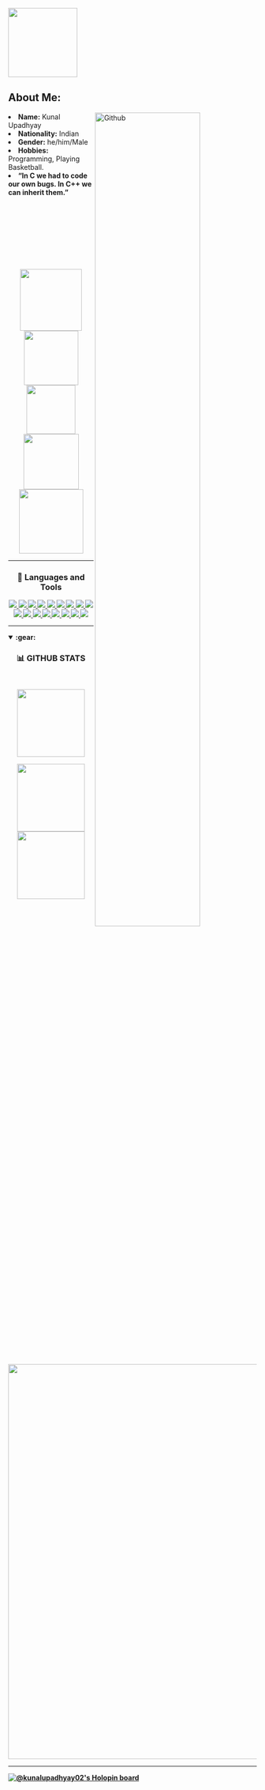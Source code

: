 <p>
    <img width="140" src="https://visitcount.itsvg.in/api?id=KunalUpadhyay02&icon=1&color=0">
</p>
<!-- About me -->
<h2>About Me:</h2>
<img width="65%" align="right" alt="Github" src="https://raw.githubusercontent.com/onimur/.github/master/.resources/git-header.svg" />
<li>
<b>Name:</b> Kunal Upadhyay</li>
<li>
<b>Nationality:</b> Indian 
</li>
<li>
<b>Gender:</b> he/him/Male
</li>
<li>
<b>Hobbies:</b> Programming, Playing Basketball.
</li>
<li>
<b>“In C we had to code our own bugs. In C++ we can inherit them.”
</li>
<br>
<br>
<br>
<br>
<br>
<!-- About end -->



<!-- Social media links -->
  
  
  <br><br>
  <p align="center">
  <!-- <a href=""><img src="https://img.shields.io/badge/Discord-%237289DA.svg?logo=discord&logoColor=white"></a> -->
  <a href="https://www.instagram.com/kunal_upadhyay02"><img width="125" src="https://img.shields.io/badge/Instagram-%23E4405F.svg?logo=Instagram&logoColor=white"></a>
  <a href="https://www.linkedin.com/in/kunal-upadhyay02/"><img width="110" src="https://img.shields.io/badge/LinkedIn-%230077B5.svg?logo=linkedin&logoColor=white"></a>
  <a href="https://twitter.com/kunal2upadhyay"><img width="99" src="https://img.shields.io/badge/Twitter-%231DA1F2.svg?logo=Twitter&logoColor=white"></a>
  <a href="https://www.youtube.com/channel/UCS89htOK4fwY9dJmeB0mZ4w"><img width="112" src="https://img.shields.io/badge/YouTube-%23FF0000.svg?logo=YouTube&logoColor=white"></a>
  <a href="https://github.com/KunalUpadhyay02"><img width="130" src="https://img.shields.io/github/followers/KunalUpadhyay02?label=follow&style=social"></a>
  </p>
  
  
 <!--Social media links end-->


 <!--skills start -->


<hr>
<h3 align="center">🔧  Languages and Tools</h3>
<p align="center">
  <a href="">
    <img src="https://img.shields.io/badge/c-%2300599C.svg?style=for-the-badge&logo=c&logoColor=white">
  </a>
  <a href="">
    <img src="https://img.shields.io/badge/c++-%2300599C.svg?style=for-the-badge&logo=c%2B%2B&logoColor=white">
  </a>
  <a href="">
    <img src="https://img.shields.io/badge/css3-%231572B6.svg?style=for-the-badge&logo=css3&logoColor=white">
  </a>
  <a href="">
    <img src="https://img.shields.io/badge/html5-%23E34F26.svg?style=for-the-badge&logo=html5&logoColor=white">
  </a>
  <a href="">
    <img src="https://img.shields.io/badge/javascript-%23323330.svg?style=for-the-badge&logo=javascript&logoColor=%23F7DF1E">
  </a>
  <a href="">
    <img src="https://img.shields.io/badge/python-3670A0?style=for-the-badge&logo=python&logoColor=ffdd54">
  </a>
  <a href="">
    <img src="https://img.shields.io/badge/Google%20Cloud-%234285F4.svg?style=for-the-badge&logo=google-cloud&logoColor=white">
  </a>
  <a href="">
    <img src="https://img.shields.io/badge/.NET-5C2D91?style=for-the-badge&logo=.net&logoColor=white">
  </a>
  <a href="">
    <img src="https://img.shields.io/badge/angular-%23DD0031.svg?style=for-the-badge&logo=angular&logoColor=white">
  </a>
  <a href="">
    <img src="https://img.shields.io/badge/react-%2320232a.svg?style=for-the-badge&logo=react&logoColor=%2361DAFB">
  </a>
  <a href="">
    <img src="https://img.shields.io/badge/node.js-6DA55F?style=for-the-badge&logo=node.js&logoColor=white">
  </a>
  <a href="">
    <img src="https://img.shields.io/badge/MongoDB-%234ea94b.svg?style=for-the-badge&logo=mongodb&logoColor=white">
  </a>
  <a href="">
    <img src="https://img.shields.io/badge/Canva-%2300C4CC.svg?style=for-the-badge&logo=Canva&logoColor=white">
  </a>
  <a href="">
    <img src="https://img.shields.io/badge/figma-%23F24E1E.svg?style=for-the-badge&logo=figma&logoColor=white">
  </a>
  <a href="">
    <img src="https://img.shields.io/badge/adobeillustrator-%23FF9A00.svg?style=for-the-badge&logo=adobeillustrator&logoColor=white">
  </a>
  <a href="">
    <img src="https://img.shields.io/badge/adobephotoshop-%2331A8FF.svg?style=for-the-badge&logo=adobephotoshop&logoColor=white">
  </a>
  <a href="">
    <img src="https://img.shields.io/badge/Adobe%20Lightroom-31A8FF.svg?style=for-the-badge&logo=Adobe%20Lightroom&logoColor=white">
  </a>
  </p>

 
 <!-- skills end -->


<!-- Stats Starts-->


<hr>
<details open="false">
  <summary><b>:gear:</b></summary>
  <h3 align="center">📊 GITHUB STATS</h3>
 <br/>
    <p align="center">
        <img height="137px" src="https://github-readme-stats.vercel.app/api?username=KunalUpadhyay02&theme=gruvbox&hide_border=false&include_all_commits=true&count_private=true" />
    </p>
    <p align="center">
        <img height="137px" src="https://github-readme-streak-stats.herokuapp.com/?user=KunalUpadhyay02&theme=gruvbox&hide_border=false" /> 
        <img height="137px" src="https://github-readme-stats.vercel.app/api/top-langs/?username=KunalUpadhyay02&theme=gruvbox&hide_border=false&include_all_commits=true&count_private=true&layout=compact" />
    </p>
<p align="center">
    <img width="800" src="https://activity-graph.herokuapp.com/graph?username=KunalUpadhyay02&theme=react-dark">
</p>

</details>
<hr/>
<!-- Stats ends -->

[![@kunalupadhyay02's Holopin board](https://holopin.me/kunalupadhyay02)](https://holopin.io/@kunalupadhyay02)
